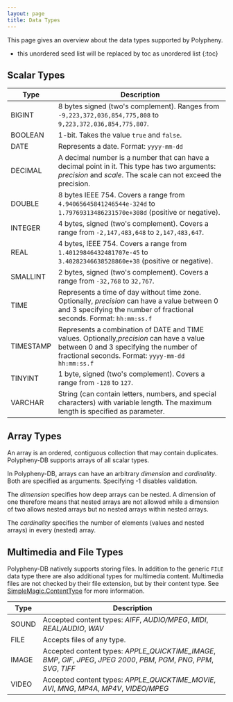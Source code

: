 ```yaml
---
layout: page
title: Data Types
---
```


This page gives an overview about the data types supported by Polypheny.

* this unordered seed list will be replaced by toc as unordered list
{:toc}

## Scalar Types

| Type      | Description                                                                                                                                                                             |
|-----------|-----------------------------------------------------------------------------------------------------------------------------------------------------------------------------------------|
| BIGINT    | 8 bytes signed (two's complement). Ranges from `-9,223,372,036,854,775,808` to `9,223,372,036,854,775,807`.                                                                             |
| BOOLEAN   | 1-bit. Takes the value `true` and `false`.                                                                                                                                              |
| DATE      | Represents a date. Format: `yyyy-mm-dd`                                                                                                                                                 |
| DECIMAL   | A decimal number is a number that can have a decimal point in it. This type has two arguments: _precision_ and _scale_. The scale can not exceed the precision.                         |
| DOUBLE    | 8 bytes IEEE 754. Covers a range from `4.94065645841246544e-324d` to `1.79769313486231570e+308d` (positive or negative).                                                                |
| INTEGER   | 4 bytes, signed (two's complement). Covers a range from `-2,147,483,648` to `2,147,483,647`.                                                                                            |
| REAL      | 4 bytes, IEEE 754. Covers a range from `1.40129846432481707e-45` to `3.40282346638528860e+38` (positive or negative).                                                                   |
| SMALLINT  | 2 bytes, signed (two's complement). Covers a range from `-32,768` to `32,767`.                                                                                                          |
| TIME      | Represents a time of day without time zone. Optionally, _precision_ can have a value between 0 and 3 specifying the number of fractional seconds. Format: `hh:mm:ss.f`                  |
| TIMESTAMP | Represents a combination of DATE and TIME values. Optionally,_precision_ can have a value between 0 and 3 specifying the number of fractional seconds. Format: `yyyy-mm-dd hh:mm:ss.f`  | 
| TINYINT   | 1 byte, signed (two's complement). Covers a range from `-128` to `127`.                                                                                                                 |
| VARCHAR   | String (can contain letters, numbers, and special characters) with variable length. The maximum length is specified as parameter.                                                       |


## Array Types

An array is an ordered, contiguous collection that may contain duplicates. Polypheny-DB 
supports arrays of all scalar types.

In Polypheny-DB, arrays can have an arbitrary _dimension_ and _cardinality_. Both are 
specified as arguments. Specifying -1 disables validation.

The _dimension_ specifies how deep arrays can be nested. A dimension of one therefore means
that nested arrays are not allowed while a dimension of two allows nested arrays but no 
nested arrays within nested arrays.

The _cardinality_ specifies the number of elements (values and nested arrays) in every 
(nested) array. 


## Multimedia and File Types

Polypheny-DB natively supports storing files. In addition to the generic `FILE` data type 
there are also additional types for multimedia content. Multimedia files are not checked 
by their file extension, but by their content type. 
See [SimpleMagic.ContentType](https://github.com/j256/simplemagic/blob/master/src/main/java/com/j256/simplemagic/ContentType.java) for more information.

| Type      | Description                                                                                                                                                       |
|-----------|-------------------------------------------------------------------------------------------------------------------------------------------------------------------|
| SOUND     | Accepted content types: _AIFF_, _AUDIO/MPEG_, _MIDI_, _REAL/AUDIO_, _WAV_                                                                                         |
| FILE      | Accepts files of any type.                                                                                                                                        |
| IMAGE     | Accepted content types: _APPLE_QUICKTIME_IMAGE_, _BMP_, _GIF_, _JPEG_, _JPEG 2000_, _PBM_, _PGM_, _PNG_, _PPM_, _SVG_, _TIFF_                                     |
| VIDEO     | Accepted content types: _APPLE_QUICKTIME_MOVIE_, _AVI_, _MNG_, _MP4A_, _MP4V_, _VIDEO/MPEG_                                                                       |

